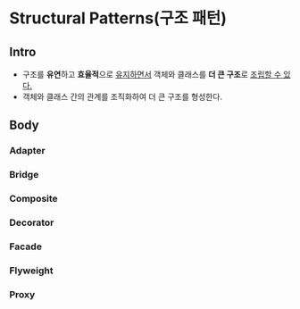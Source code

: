 # Structural Patterns(구조 패턴)

## Intro

- 구조를 **유연**하고 **효율적**으로 <u>유지하면서</u> 객체와 클래스를 **더 큰 구조**로 <u>조립할 수 있다.</u>
- 객체와 클래스 간의 관계를 조직화하여 더 큰 구조를 형성한다.

## Body

### Adapter

### Bridge

### Composite

### Decorator

### Facade

### Flyweight

### Proxy


